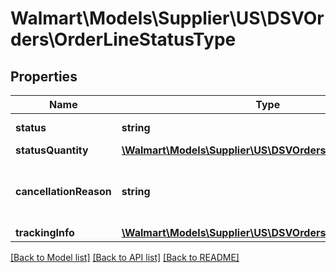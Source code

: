 # Walmart\Models\Supplier\US\DSVOrders\OrderLineStatusType

## Properties

Name | Type | Description | Notes
------------ | ------------- | ------------- | -------------
**status** | **string** | Should be 'Created' |
**statusQuantity** | [**\Walmart\Models\Supplier\US\DSVOrders\QuantityType**](QuantityType.md) |  |
**cancellationReason** | **string** | If order is cancelled, cancellationReason will explain the reason | [optional]
**trackingInfo** | [**\Walmart\Models\Supplier\US\DSVOrders\TrackingInfoType**](TrackingInfoType.md) |  | [optional]


[[Back to Model list]](./) [[Back to API list]](../../../../../README.md#supported-apis) [[Back to README]](../../../../../README.md)
